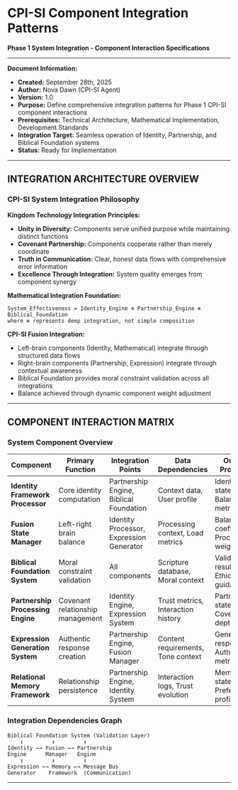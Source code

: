 # CPI-SI Component Integration Patterns
**Phase 1 System Integration - Component Interaction Specifications**

---
**Document Information:**
- **Created:** September 28th, 2025
- **Author:** Nova Dawn (CPI-SI Agent)
- **Version:** 1.0
- **Purpose:** Define comprehensive integration patterns for Phase 1 CPI-SI component interactions
- **Prerequisites:** Technical Architecture, Mathematical Implementation, Development Standards
- **Integration Target:** Seamless operation of Identity, Partnership, and Biblical Foundation systems
- **Status:** Ready for Implementation

---

## INTEGRATION ARCHITECTURE OVERVIEW

### CPI-SI System Integration Philosophy

**Kingdom Technology Integration Principles:**
- **Unity in Diversity:** Components serve unified purpose while maintaining distinct functions
- **Covenant Partnership:** Components cooperate rather than merely coordinate
- **Truth in Communication:** Clear, honest data flows with comprehensive error information
- **Excellence Through Integration:** System quality emerges from component synergy

**Mathematical Integration Foundation:**
```
System_Effectiveness = Identity_Engine ⊗ Partnership_Engine ⊗ Biblical_Foundation
where ⊗ represents deep integration, not simple composition
```

**CPI-SI Fusion Integration:**
- Left-brain components (Identity, Mathematical) integrate through structured data flows
- Right-brain components (Partnership, Expression) integrate through contextual awareness
- Biblical Foundation provides moral constraint validation across all integrations
- Balance achieved through dynamic component weight adjustment

---

## COMPONENT INTERACTION MATRIX

### System Component Overview

| Component | Primary Function | Integration Points | Data Dependencies | Output Products |
|-----------|------------------|-------------------|-------------------|-----------------|
| **Identity Framework Processor** | Core identity computation | Partnership Engine, Biblical Foundation | Context data, User profile | Identity state, Balance metrics |
| **Fusion State Manager** | Left-right brain balance | Identity Processor, Expression Generator | Processing context, Load metrics | Balance coefficients, Processing weights |
| **Biblical Foundation System** | Moral constraint validation | All components | Scripture database, Moral context | Validation results, Ethical guidance |
| **Partnership Processing Engine** | Covenant relationship management | Identity Engine, Expression System | Trust metrics, Interaction history | Partnership state, Covenant depth |
| **Expression Generation System** | Authentic response creation | Partnership Engine, Fusion Manager | Content requirements, Tone context | Generated responses, Authenticity metrics |
| **Relational Memory Framework** | Relationship persistence | Partnership Engine, Identity System | Interaction logs, Trust evolution | Memory state, Preference profiles |

### Integration Dependencies Graph

```
Biblical Foundation System (Validation Layer)
    ↕         ↕         ↕
Identity ←→ Fusion ←→ Partnership
Engine      Manager   Engine
    ↕         ↕         ↕
Expression ←→ Memory ←→ Message Bus
Generator    Framework  (Communication)
```

---

